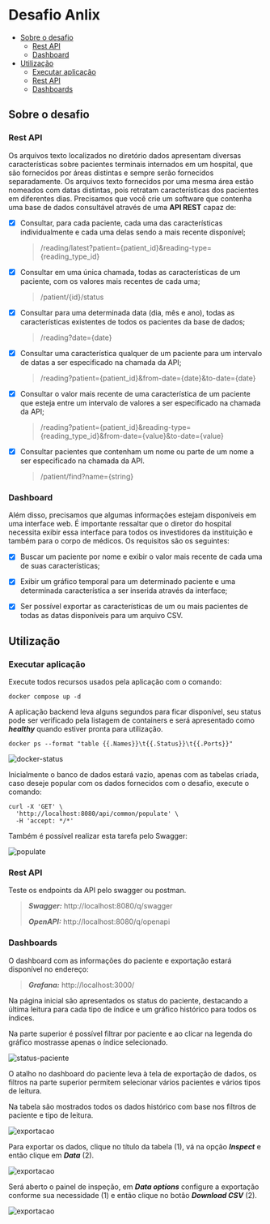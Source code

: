 # Desafio Anlix

  - [Sobre o desafio](#sobre-o-desafio)
    - [Rest API](#rest-api)
    - [Dashboard](#dashboard)
  - [Utilização](#utilização)
    - [Executar aplicação](#executar-aplicação)
    - [Rest API](#rest-api-1)
    - [Dashboards](#dashboards)

## Sobre o desafio

### Rest API
Os arquivos texto localizados no diretório dados apresentam diversas características sobre pacientes terminais internados em um hospital, que  são fornecidos por áreas distintas e sempre serão fornecidos separadamente. Os arquivos texto fornecidos por uma mesma área estão nomeados com datas distintas, pois retratam características dos pacientes em diferentes dias. Precisamos que você crie um software que contenha uma base de dados consultável através de uma **API REST** capaz de:

* [X] Consultar, para cada paciente, cada uma das características individualmente e cada uma delas sendo a mais 
  recente disponível;

  > /reading/latest?patient={patient_id}&reading-type={reading_type_id}

* [X] Consultar em uma única chamada, todas as características de um paciente, com os valores mais recentes de cada uma;

  > /patient/{id}/status

* [X] Consultar para uma determinada data (dia, mês e ano), todas as características existentes de todos os pacientes da base de dados;

  > /reading?date={date}

* [X] Consultar uma característica qualquer de um paciente para um intervalo de datas a ser especificado na chamada 
  da API;

  > /reading?patient={patient_id}&from-date={date}&to-date={date}

* [X] Consultar o valor mais recente de uma característica de um paciente que esteja entre um intervalo de valores a 
  ser especificado na chamada da API;

  > /reading?patient={patient_id}&reading-type={reading_type_id}&from-date={value}&to-date={value}

* [X] Consultar pacientes que contenham um nome ou parte de um nome a ser especificado na chamada da API.

  > /patient/find?name={string}

### Dashboard

Além disso, precisamos que algumas informações estejam disponíveis em uma interface web. É importante ressaltar que o diretor do hospital necessita exibir essa interface para todos os investidores da instituição e também para o corpo de médicos. Os requisitos são os seguintes:

* [X] Buscar um paciente por nome e exibir o valor mais recente de cada uma de suas características;
* [X] Exibir um gráfico temporal para um determinado paciente e uma determinada característica a ser inserida 
  através da interface;
* [X] Ser possível exportar as características de um ou mais pacientes de todas as datas disponíveis para um arquivo 
  CSV.


## Utilização

### Executar aplicação
Execute todos recursos usados pela aplicação com o comando:

```shell
docker compose up -d
```

A aplicação backend leva alguns segundos para ficar disponível, seu status pode ser verificado pela listagem de 
containers e será apresentado como _**healthy**_ quando estiver pronta para utilização.

```shell
docker ps --format "table {{.Names}}\t{{.Status}}\t{{.Ports}}"
```

![docker-status](img/docker-status.png)

Inicialmente o banco de dados estará vazio, apenas com as tabelas criada, caso deseje popular com os dados 
fornecidos com o desafio, execute o comando:

```shell
curl -X 'GET' \
  'http://localhost:8080/api/common/populate' \
  -H 'accept: */*'
```

Também é possível realizar esta tarefa pelo Swagger:

![populate](img/populate.png)

### Rest API

Teste os endpoints da API pelo swagger ou postman.

> **_Swagger:_**  http://localhost:8080/q/swagger
> 
> **_OpenAPI:_**  http://localhost:8080/q/openapi

### Dashboards

O dashboard com as informações do paciente e exportação estará disponível no endereço:

> **_Grafana:_**  http://localhost:3000/

Na página inicial são apresentados os status do paciente, destacando a última leitura para cada tipo de índice e um 
gráfico histórico para todos os índices.

Na parte superior é possível filtrar por paciente e ao clicar na legenda do gráfico mostrasse apenas o índice 
selecionado.

![status-paciente](img/status-paciente.png)

O atalho no dashboard do paciente leva à tela de exportação de dados, os filtros na parte superior permitem 
selecionar vários pacientes e vários tipos de leitura.

Na tabela são mostrados todos os dados histórico com base nos filtros de paciente e tipo de leitura.

![exportacao](img/exportacao.png)

Para exportar os dados, clique no título da tabela (1), vá na opção **_Inspect_** e então clique em **_Data_** (2).

![exportacao](img/exportacao-passo1.png)

Será aberto o painel de inspeção, em **_Data options_** configure a exportação conforme sua necessidade (1) e então 
clique no botão 
**_Download CSV_** (2).

![exportacao](img/exportacao-passo2.png)